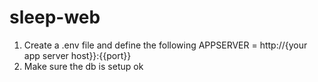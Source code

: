 # sleep-web

1. Create a .env file and define the following APPSERVER = http://{your app server host}}:{{port}}
2. Make sure the db is setup ok
